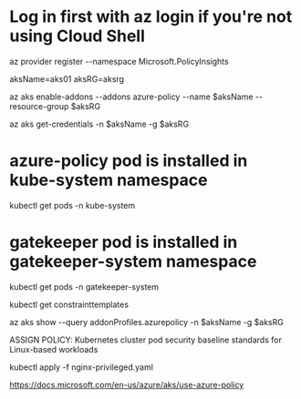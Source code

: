 # Log in first with az login if you're not using Cloud Shell

az provider register --namespace Microsoft.PolicyInsights

aksName=aks01
aksRG=aksrg

az aks enable-addons --addons azure-policy --name $aksName --resource-group $aksRG

az aks get-credentials -n $aksName -g $aksRG

# azure-policy pod is installed in kube-system namespace
kubectl get pods -n kube-system
# gatekeeper pod is installed in gatekeeper-system namespace
kubectl get pods -n gatekeeper-system

kubectl get constrainttemplates

az aks show --query addonProfiles.azurepolicy -n $aksName -g $aksRG

ASSIGN POLICY: Kubernetes cluster pod security baseline standards for Linux-based workloads

kubectl apply -f nginx-privileged.yaml



https://docs.microsoft.com/en-us/azure/aks/use-azure-policy

